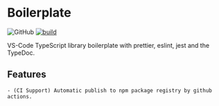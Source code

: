 # Boilerplate

![GitHub](https://img.shields.io/github/license/vhidvz/vscode-typescript-library-boilerplate?style=flat)
[![build](https://github.com/vhidvz/vscode-typescript-library-boilerplate/actions/workflows/ci.yml/badge.svg?branch=main)](https://github.com/vhidvz/vscode-typescript-library-boilerplate/actions/workflows/ci.yml)

VS-Code TypeScript library boilerplate with prettier, eslint, jest and the TypeDoc.

## Features

    - (CI Support) Automatic publish to npm package registry by github actions.
